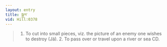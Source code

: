 ```yaml
---
layout: entry
title: སྒྲལ་
vid: Hill:0378
---
```

> 1. To cut into small pieces, viz. the picture of an enemy one wishes to destroy (Jä). 2. To pass over or travel upon a river or sea CD.
